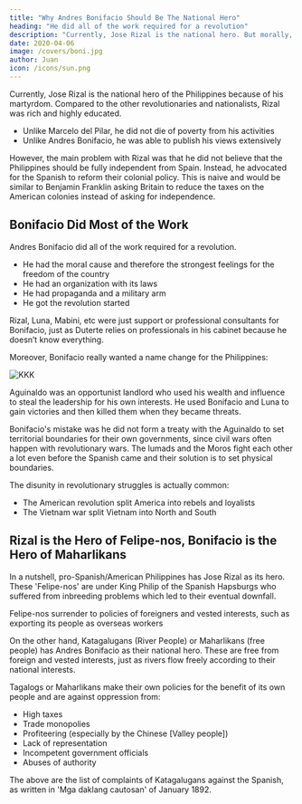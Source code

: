 ```yaml
---
title: "Why Andres Bonifacio Should Be The National Hero"
heading: "He did all of the work required for a revolution"
description: "Currently, Jose Rizal is the national hero. But morally, it would be better for Andres Bonifacio to be the hero."
date: 2020-04-06
image: /covers/boni.jpg
author: Juan
icon: /icons/sun.png
---
```



Currently, Jose Rizal is the national hero of the Philippines because of his martyrdom. Compared to the other revolutionaries and nationalists, Rizal was rich and highly educated. 

- Unlike Marcelo del Pilar, he did not die of poverty from his activities
- Unlike Andres Bonifacio, he was able to publish his views extensively 

However, the main problem with Rizal was that he did not believe that the Philippines should be fully independent from Spain. Instead, he advocated for the Spanish to reform their colonial policy. This is naive and would be similar to Benjamin Franklin asking Britain to reduce the taxes on the American colonies instead of asking for independence.   


## Bonifacio Did Most of the Work

Andres Bonifacio did all of the work required for a revolution.

- He had the moral cause and therefore the strongest feelings for the freedom of the country
- He had an organization with its laws
- He had propaganda and a military arm
- He got the revolution started

Rizal, Luna, Mabini, etc were just support or professional consultants for Bonifacio, just as Duterte relies on professionals in his cabinet because he doesn’t know everything.

Moreover, Bonifacio really wanted a name change for the Philippines:

![KKK](/graphics/mh/boni.jpg)


Aguinaldo was an opportunist landlord who used his wealth and influence to steal the leadership for his own interests. He used Bonifacio and Luna to gain victories and then killed them when they became threats.

Bonifacio's mistake was he did not form a treaty with the Aguinaldo to set territorial boundaries for their own governments, since civil wars often happen with revolutionary wars. The lumads and the Moros fight each other a lot even before the Spanish came and their solution is to set physical boundaries.

The disunity in revolutionary struggles is actually common:
- The American revolution split America into rebels and loyalists
- The Vietnam war split Vietnam into North and South



## Rizal is the Hero of Felipe-nos, Bonifacio is the Hero of Maharlikans

In a nutshell, pro-Spanish/American Philippines has Jose Rizal as its hero. These 'Felipe-nos' are under King Philip of the Spanish Hapsburgs who suffered from inbreeding problems which led to their eventual downfall.

Felipe-nos surrender to policies of foreigners and vested interests, such as exporting its people as overseas workers

On the other hand, Katagalugans (River People) or Maharlikans (free people) has Andres Bonifacio as their national hero. These are free from foreign and vested interests, just as rivers flow freely according to their national interests. 

Tagalogs or Maharlikans make their own policies for the benefit of its own people and are against oppression from:
- High taxes
- Trade monopolies
- Profiteering (especially by the Chinese [Valley people])
- Lack of representation
- Incompetent government officials
- Abuses of authority

The above are the list of complaints of Katagalugans against the Spanish, as written in 'Mga daklang cautosan' of January 1892.
